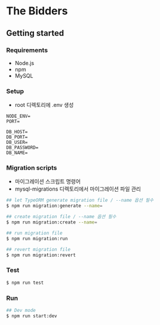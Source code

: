 # The Bidders

## Getting started

### Requirements

-   Node.js
-   npm
-   MySQL

### Setup

-   root 디렉토리에 .env 생성

```
NODE_ENV=
PORT=

DB_HOST=
DB_PORT=
DB_USER=
DB_PASSWORD=
DB_NAME=
```

### Migration scripts

-   마이그레이션 스크립트 명령어
-   mysql-migrations 디렉토리에서 마이그레이션 파일 관리

```sh
## let TypeORM generate migration file / --name 옵션 필수
$ npm run migration:generate --name=

## create migration file / --name 옵션 필수
$ npm run migration:create --name=

## run migration file
$ npm run migration:run

## revert migration file
$ npm run migration:revert
```

### Test

```sh
$ npm run test
```

### Run

```sh
## Dev mode
$ npm run start:dev
```
